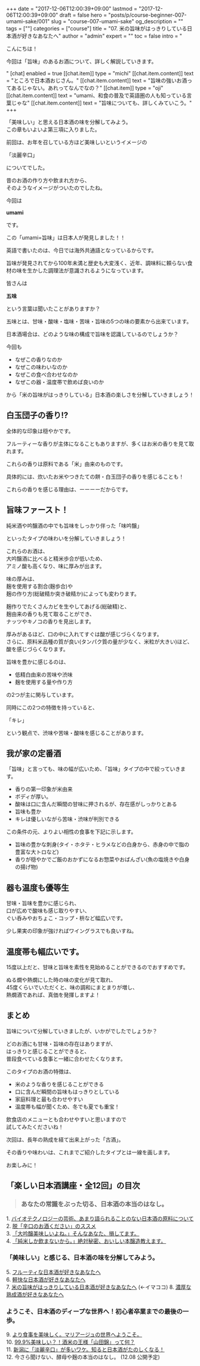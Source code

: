 +++
date = "2017-12-06T12:00:39+09:00"
lastmod = "2017-12-06T12:00:39+09:00"
draft = false
hero = "posts/p/course-beginner-007-umami-sake/001"
slug = "course-007-umami-sake"
og_description = ""
tags = [""]
categories = ["course"]
title = "07. 米の旨味がはっきりしている日本酒が好きなあなたへ"
author = "admin"
expert = ""
toc = false
intro = "<p>こんにちは！</p><p>今回は「旨味」のあるお酒について、詳しく解説していきます。</p>"
[chat]
  enabled = true
  [[chat.item]]
    type = "michi"
    [[chat.item.content]]
      text = "ところで日本酒おじさん。"
    [[chat.item.content]]
      text = "旨味の強いお酒ってあるじゃない。あれってなんでなの？"
  [[chat.item]]
    type = "oji"
    [[chat.item.content]]
      text = "umami、和食の普及で英語圏の人も知っている言葉じゃな"
    [[chat.item.content]]
      text = "旨味についても、詳しくみていこう。"
+++

「美味しい」と思える日本酒の味を分解してみよう。  
この章もいよいよ第三項に入りました。

前回は、お年を召している方ほど美味しいというイメージの

「淡麗辛口」

についてでした。

昔のお酒の作り方や飲まれ方から、  
そのようなイメージがついたのでしたね。

今回は

__umami__

です。

この「umami=旨味」は日本人が発見しました！！

英語で書いたのは、今日では海外共通語となっているからです。

旨味が発見されてから100年未満と歴史も大変浅く、近年、調味料に頼らない食材の味を生かした調理法が意識されるようになっています。

皆さんは

__五味__

という言葉は聞いたことがありますか？

五味とは、甘味・酸味・塩味・苦味・旨味の5つの味の要素から出来ています。

日本酒場合は、どのような味の構成で旨味を認識しているのでしょうか？

今回も

- なぜこの香りなのか
- なぜこの味わいなのか
- なぜこの食べ合わせなのか
- なぜこの器・温度帯で飲めば良いのか

から「米の旨味がはっきりしている」日本酒の楽しさを分解していきましょう！



## 白玉団子の香り!?

全体的な印象は穏やかです。

フルーティーな香りが主体になることもありますが、多くはお米の香りを見て取れます。

これらの香りは原料である「米」由来のものです。

具体的には、炊いたお米やつきたての餅・白玉団子の香りを感じることも！

これらの香りを感じる理由は、ーーーーだからです。

## 旨味ファースト！
純米酒や吟醸酒の中でも旨味をしっかり伴った「味吟醸」

といったタイプの味わいを分解していきましょう！

これらのお酒は、  
大吟醸酒に比べると精米歩合が低いため、  
アミノ酸も高くなり、味に厚みが出ます。

味の厚みは、  
麹を使用する割合(麹歩合)や  
麹の作り方(総破精か突き破精か)によっても変わります。

麹作りでたくさんカビを生やしてあげる(総破精)と、  
麹由来の香りも見て取ることができ、  
ナッツやキノコの香りを見出します。

厚みがあるほど、口の中に入れてすぐは酸が感じづらくなります。  
さらに、原料米品種の質が良い(タンパク質の量が少なく、米粒が大きい)ほど、  
酸を感じづらくなります。

旨味を豊かに感じるのは、  

- 低精白由来の苦味や渋味
- 麹を使用する量や作り方

の2つが主に関与しています。

同時にこの2つの特徴を持っていると、

「キレ」

という観点で、渋味や苦味・酸味を感じることがあります。



## 我が家の定番酒

「旨味」と言っても、味の幅が広いため、「旨味」タイプの中で絞っていきます。

- 香りの第一印象が米由来
- ボディが厚い。
- 酸味は口に含んだ瞬間の甘味に押されるが、存在感がしっかりとある
- 旨味も豊か
- キレは優しいながら苦味・渋味が判別できる

この条件の元、よりよい相性の食事を下記に示します。

- 旨味の豊かな刺身(タイ・ホタテ・ヒラメなどの白身から、赤身の中で脂の豊富な大トロなど)
- 香りが穏やかでご飯のおかずになるお惣菜やおばんざい(魚の塩焼きや白身の揚げ物)



## 器も温度も優等生
甘味・旨味を豊かに感じられ、  
口が広めで酸味も感じ取りやすい、  
ぐい呑みやおちょこ・コップ・枡など幅広いです。

少し果実の印象が強ければワイングラスでも良いすね。

## 温度帯も幅広いです。
15度以上だと、甘味と旨味を素性を見始めることができるのでおすすめです。

ぬる燗や熱燗にした時の味の変化が見て取れ、  
45度くらいでいただくと、味の調和にまとまりが増し、  
熱燗酒であれば、真価を発揮しますよ！



## まとめ
旨味について分解していきましたが、いかがでしたでしょうか？

どのお酒にも甘味・旨味の存在はありますが、  
はっきりと感じることができると、  
普段食べている食事と一緒に合わせたくなります。

このタイプのお酒の特徴は、  

- 米のような香りを感じることができる
- 口に含んだ瞬間の旨味もはっきりとしている
- 家庭料理と最も合わせやすい
- 温度帯も幅が聞くため、冬でも夏でも重宝！

飲食店のメニューとも合わせやすいと思いますので  
試してみたくださいね！

次回は、長年の熟成を経て出来上がった「古酒」。

その香りや味わいは、これまでご紹介したタイプとは一線を画します。

お楽しみに！



## 「楽しい日本酒講座・全12回」の目次
>### あなたの常識をぶった切る、日本酒の本当のはなし。 
1\. [バイオテクノロジーの芸術、あまり語られることのない日本酒の原料について](/p/course-beginner-001-do-you-know-what-its-made-of)  
2\. [脱「辛口のお酒ください」のススメ](/p/course-beginner-002-stop-asking-dry-type-of-sake)  
3\. [「大吟醸美味しいよね。」そんなあなた、損してます。](/p/course-003-the-myth-of-the-highest-grade-sake)  
4\. [「純米しか飲まないから。」絶対秘密、おいしい本醸造教えます。](/p/course-004-a-letter-for-junmai-lovers/)  

### 「美味しい」と感じる、日本酒の味を分解してみよう。
5\. [フルーティな日本酒が好きなあなたへ](/p/course-005-fruity-sake/)  
6\. [軽快な日本酒が好きなあなたへ](/p/course-006-smooth-sake/)  
7\. [米の旨味がはっきりしている日本酒が好きなあなたへ](/p/course-007-umami-sake/)  (←イマココ) 
8\. [濃厚な熟成酒が好きなあなたへ](/p/course-008-aged-sake/)  

### ようこそ、日本酒のディープな世界へ！初心者卒業までの最後の一歩。
9\. [より食事を美味しく。マリアージュの世界へようこそ。](/p/course-009-sake-marriage/)  
10\. [99.9%美味しい？！酒米の王様「山田錦」って何？](/p/course-010-yamadanishiki/)  
11\. [新潟に「淡麗辛口」が多いワケ。知ると日本酒がたのしくなる！](/p/course-011-nigata-dry-sake/)  
12\. 今さら聞けない、酵母や麹の本当のはなし。  (12.08 公開予定)   